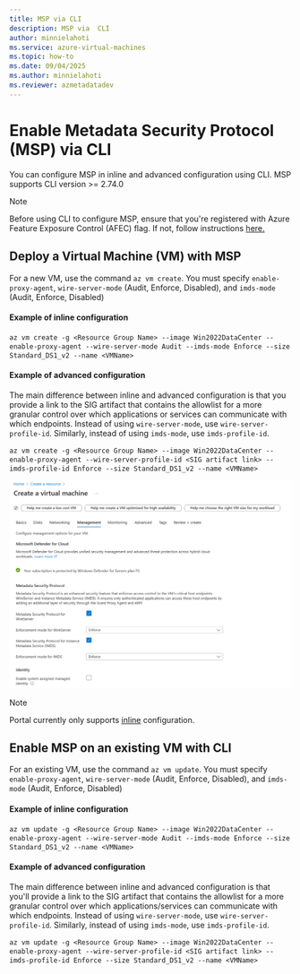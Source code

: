 ```yaml
---
title: MSP via CLI
description: MSP via  CLI
author: minnielahoti
ms.service: azure-virtual-machines
ms.topic: how-to
ms.date: 09/04/2025
ms.author: minnielahoti
ms.reviewer: azmetadatadev
---
```


# Enable Metadata Security Protocol (MSP) via CLI

You can configure MSP in inline and advanced configuration using CLI. MSP supports CLI version >= 2.74.0

> [!NOTE]
> Before using CLI to configure MSP, ensure that you're registered with Azure Feature Exposure Control (AFEC) flag. If not, follow instructions [here.](../configuration.md)

## Deploy a Virtual Machine (VM) with MSP

For a new VM, use the command `az vm create`. You must specify `enable-proxy-agent`, `wire-server-mode` (Audit, Enforce, Disabled), and `imds-mode` (Audit, Enforce, Disabled) 

#### Example of inline configuration
```azurecli-interactive
az vm create -g <Resource Group Name> --image Win2022DataCenter --enable-proxy-agent --wire-server-mode Audit --imds-mode Enforce --size Standard_DS1_v2 --name <VMName>
```

#### Example of advanced configuration

The main difference between inline and advanced configuration is that you provide a link to the SIG artifact that contains the allowlist for a more granular control over which applications or services can communicate with which endpoints. Instead of using `wire-server-mode`, use `wire-server-profile-id`. Similarly, instead of using `imds-mode`, use `imds-profile-id`.

```azurecli-interactive
az vm create -g <Resource Group Name> --image Win2022DataCenter --enable-proxy-agent --wire-server-profile-id <SIG artifact link> --imds-profile-id Enforce --size Standard_DS1_v2 --name <VMName>
```

![Screenshot of deploying a new Virtual Machine(VM) with MSP.](../images/portal-greenfield.png)

> [!Note]
> Portal currently only supports [inline](../configuration.md#inline-configuration) configuration.

## Enable MSP on an existing VM with CLI

For an existing VM, use the command `az vm update`. You must specify `enable-proxy-agent`, `wire-server-mode` (Audit, Enforce, Disabled), and `imds-mode` (Audit, Enforce, Disabled) 

#### Example of inline configuration
```azurecli-interactive
az vm update -g <Resource Group Name> --image Win2022DataCenter --enable-proxy-agent --wire-server-mode Audit --imds-mode Enforce --size Standard_DS1_v2 --name <VMName>
```

#### Example of advanced configuration

The main difference between inline and advanced configuration is that you'll provide a link to the SIG artifact that contains the allowlist for a more granular control over which applications/services can communicate with which endpoints. Instead of using `wire-server-mode`, use `wire-server-profile-id`. Similarly, instead of using `imds-mode`, use `imds-profile-id`.

```azurecli-interactive
az vm update -g <Resource Group Name> --image Win2022DataCenter --enable-proxy-agent --wire-server-profile-id <SIG artifact link> --imds-profile-id Enforce --size Standard_DS1_v2 --name <VMName>
```
